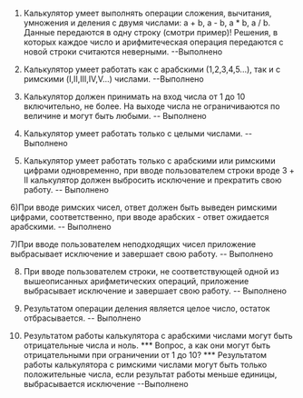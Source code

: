 1) Калькулятор умеет выполнять операции сложения, вычитания, умножения и деления с двумя числами: a + b, a - b, a * b, a / b.
Данные передаются в одну строку (смотри пример)!
Решения, в которых каждое число и арифмитеческая операция передаются с новой строки считаются неверными.
--Выполнено

2) Калькулятор умеет работать как с арабскими (1,2,3,4,5...),
так и с римскими (I,II,III,IV,V...) числами.
--Выполнено

3) Калькулятор должен принимать на вход числа от 1 до 10 включительно,
 не более. На выходе числа не ограничиваются по величине и могут быть любыми.
-- Выполнено

4) Калькулятор умеет работать только с целыми числами.
-- Выполнено
5) Калькулятор умеет работать только с арабскими или римскими
 цифрами одновременно, при вводе пользователем строки вроде 3 + II
 калькулятор должен выбросить исключение и прекратить свою работу.
-- Выполнено

6)При вводе римских чисел, ответ должен быть выведен римскими цифрами,
соответственно, при вводе арабских - ответ ожидается арабскими.
-- Выполнено

7)При вводе пользователем неподходящих чисел приложение выбрасывает
 исключение и завершает свою работу.
-- Выполнено

8) При вводе пользователем строки, не соответствующей одной
из вышеописанных арифметических операций, приложение
выбрасывает исключение и завершает свою работу.
-- Выполнено

9) Результатом операции деления является целое число, остаток отбрасывается.
-- Выполнено

10) Результатом работы калькулятора с арабскими числами могут быть
отрицательные числа и ноль. *** Вопрос, а как они могут быть отрицательными
при ограничении от 1 до 10? ***
Результатом работы калькулятора с римскими числами могут быть
только положительные числа, если результат работы меньше единицы,
выбрасывается исключение
--Выполнено
